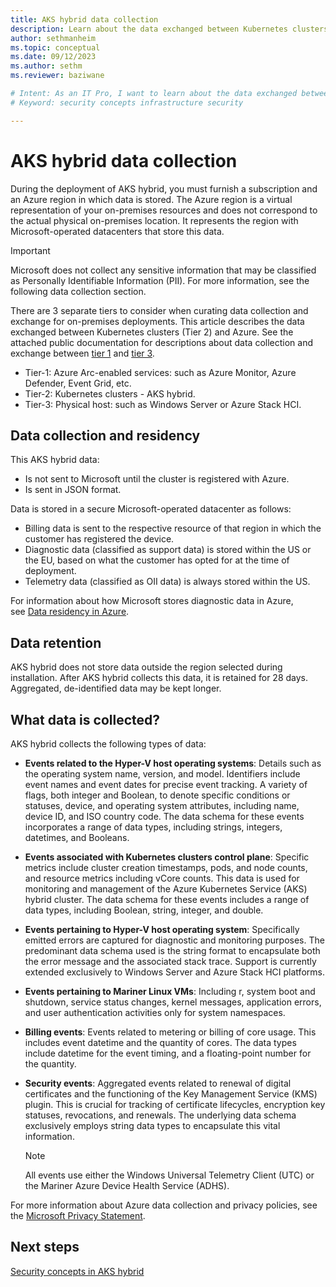 ```yaml
---
title: AKS hybrid data collection
description: Learn about the data exchanged between Kubernetes clusters and Azure.
author: sethmanheim
ms.topic: conceptual
ms.date: 09/12/2023
ms.author: sethm 
ms.reviewer: baziwane

# Intent: As an IT Pro, I want to learn about the data exchanged between Kubernetes clusters and Azure.
# Keyword: security concepts infrastructure security

---
```


# AKS hybrid data collection

During the deployment of AKS hybrid, you must furnish a subscription and an Azure region in which data is stored. The Azure region is a virtual representation of your on-premises resources and does not correspond to the actual physical on-premises location. It represents the region with Microsoft-operated datacenters that store this data.

> [!IMPORTANT]
> Microsoft does not collect any sensitive information that may be classified as Personally Identifiable Information (PII). For more information, see the following data collection section.

There are 3 separate tiers to consider when curating data collection and exchange for on-premises deployments. This article describes the data
exchanged between Kubernetes clusters (Tier 2) and Azure. See the attached public documentation for descriptions about data collection and
exchange between [tier 1](/azure/azure-arc/kubernetes/conceptual-data-exchange) and [tier 3](/azure-stack/hci/concepts/data-collection).

- Tier-1: Azure Arc-enabled services: such as Azure Monitor, Azure Defender, Event Grid, etc.
- Tier-2: Kubernetes clusters - AKS hybrid.
- Tier-3: Physical host: such as Windows Server or Azure Stack HCI.

## Data collection and residency

This AKS hybrid data:

- Is not sent to Microsoft until the cluster is registered with Azure.
- Is sent in JSON format.

Data is stored in a secure Microsoft-operated datacenter as follows:

- Billing data is sent to the respective resource of that region in which the customer has registered the device.
- Diagnostic data (classified as support data) is stored within the US or the EU, based on what the customer has opted for at the time of deployment.
- Telemetry data (classified as OII data) is always stored within the US.

For information about how Microsoft stores diagnostic data in Azure, see [Data residency in Azure](https://azure.microsoft.com/global-infrastructure/data-residency/).

## Data retention

AKS hybrid does not store data outside the region selected during installation. After AKS hybrid collects this data, it is retained for 28
days. Aggregated, de-identified data may be kept longer.

## What data is collected?

AKS hybrid collects the following types of data:

- **Events related to the Hyper-V host operating systems**: Details such as the operating system name, version, and model. Identifiers     include event names and event dates for precise event tracking. A variety of flags, both integer and Boolean, to denote specific conditions or statuses, device, and operating system attributes, including name, device ID, and ISO country code. The data schema for these events incorporates a range of data types, including strings, integers, datetimes, and Booleans.
- **Events associated with Kubernetes clusters control plane**: Specific metrics include cluster creation timestamps, pods, and node counts, and resource metrics including vCore counts. This data is used for monitoring and management of the Azure Kubernetes Service (AKS) hybrid cluster. The data schema for these events includes a range of data types, including Boolean, string, integer, and double.
- **Events pertaining to Hyper-V host operating system**: Specifically emitted errors are captured for diagnostic and monitoring purposes. The predominant data schema used is the string format to encapsulate both the error message and the associated stack trace. Support is currently extended exclusively to Windows Server and Azure Stack HCI platforms.
- **Events pertaining to Mariner Linux VMs**: Including r, system boot and shutdown, service status changes, kernel messages, application errors, and user authentication activities only for system namespaces.
- **Billing events**: Events related to metering or billing of core usage. This includes event datetime and the quantity of cores. The
    data types include datetime for the event timing, and a floating-point number for the quantity.
- **Security events**: Aggregated events related to renewal of digital certificates and the functioning of the Key Management Service (KMS) plugin. This is crucial for tracking of certificate lifecycles, encryption key statuses, revocations, and renewals. The underlying data schema exclusively employs string data types to encapsulate this vital information.

  > [!NOTE]
  > All events use either the Windows Universal Telemetry Client (UTC) or the Mariner Azure Device Health Service (ADHS).

For more information about Azure data collection and privacy policies, see the [Microsoft Privacy Statement](https://privacy.microsoft.com/privacystatement).

## Next steps

[Security concepts in AKS hybrid](concepts-security.md)
